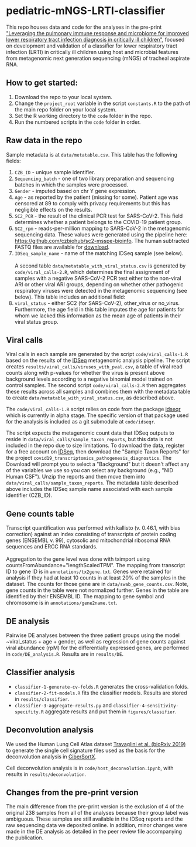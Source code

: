 # pediatric-mNGS-LRTI-classifier
This repo houses data and code for the analyses in the pre-print ["Leveraging the pulmonary immune response and microbiome for improved lower respiratory tract infection diagnosis in critically ill children"](https://doi.org/10.1101/2022.12.01.22282994), focused on development and validation of a classifier for lower respiratory tract infection (LRTI) in critically ill children using host and microbial features from metagenomic next generation sequencing (mNGS) of tracheal aspirate RNA.

## How to get started:
1. Download the repo to your local system.
2. Change the `project_root` variable in the script `constants.R` to the path of the main repo folder on your local system.
3. Set the R working directory to the `code` folder in the repo.
4. Run the numbered scripts in the `code` folder in order.

## Raw data in the repo

Sample metadata is at `data/metatable.csv`. This table has the following fields:
1. `CZB_ID` - unique sample identifier.
2. `Sequencing_batch` - one of two library preparation and sequencing batches in which the samples were processed.
3. `Gender` - imputed based on chr Y gene expression.
4. `Age` - as reported by the patient (missing for some). Patient age was censored at 89 to comply with privacy requirements but this has negligible effects on the results. 
5. `SC2_PCR` - the result of the clinical PCR test for SARS-CoV-2. This field determines whether a patient belongs to the COVID-19 patient group.
6. `SC2_rpm` - reads-per-million mapping to SARS-CoV-2 in the metagenomic sequencing data. These values were generated using the pipeline here: https://github.com/czbiohub/sc2-msspe-bioinfo. The human subtracted FASTQ files are available for [download](https://www.ncbi.nlm.nih.gov/bioproject/?term=PRJNA633853).
7. `IDSeq_sample_name` - name of the matching IDSeq sample (see below).<br><br>
A second table `data/metatable_with_viral_status.csv` is generated by `code/viral_calls-2.R`, which determines the final assignment of samples with a negative SARS-CoV-2 PCR test either to the non-viral ARI or other viral ARI groups, depending on whether other pathogenic respiratory viruses were detected in the metagenomic sequencing (see below). This table includes an additional field:
8. `viral_status` - either SC2 (for SARS-CoV-2), other_virus or no_virus.<br>
Furthermore, the age field in this table imputes the age for patients for whom we lacked this information as the mean age of patients in their viral status group. 

## Viral calls

Viral calls in each sample are generated by the script `code/viral_calls-1.R` based on the results of the [IDSeq](http://www.idseq.net) metagenomic analysis pipeline. The script creates `results/viral_calls/viruses_with_pval.csv`, a table
of viral read counts along with p-values for whether the virus is present above background
levels according to a negative binomial model trained on control samples. The second script
`code/viral_calls-2.R` then aggregates these results across all samples and combines them with
the metadata table to create `data/metatable_with_viral_status.csv`, as described above.

The `code/viral_calls-1.R` script relies on code from the package
[idseqr](https://github.com/czbiohub/idseqr) which is currently in
alpha stage. The specific version of that package used for the
analysis is included as a git submodule at `code/idseqr`.

The script expects the metagenomic count data that IDSeq outputs to reside in
`data/viral_calls/sample_taxon_reports`, but this data is not included in
the repo due to size limitations. To download the data, register for a
free account on [IDSeq](http://www.idseq.net), then download the "Sample Taxon
Reports" for the project
`covid19_transcriptomics_pathogenesis_diagnostics`. The Download will
prompt you to select a "Background" but it doesn't affect any of the
variables we use so you can select any background (e.g., "NID Human
CSF"). Unzip the reports and then move them into
`data/viral_calls/sample_taxon_reports`. The metadata table described above includes the IDSeq sample name associated with each sample identifier (CZB_ID).

## Gene counts table

Transcript quantification was performed with kallisto (v. 0.46.1, with bias correction) against an index consisting of transcripts of protein coding genes (ENSEMBL v. 99), cytosolic and mitochondrial ribosomal RNA sequences and ERCC RNA standards.<br><br>
Aggregation to the gene level was done with tximport using countsFromAbundance="lengthScaledTPM". The mapping from transcript ID to gene ID is in `annotations/tx2gene.txt`. Genes were retained for analysis if they had at least 10 counts in at least 20% of the samples in the dataset. The counts for those gene are in `data/swab_gene_counts.csv`. Note, gene counts in the table were not normalized further. Genes in the table are identified by their ENSEMBL ID. The mapping to gene symbol and chromosome is in `annotations/gene2name.txt`.

## DE analysis

Pairwise DE analyses between the three patient groups using the model ~viral_status + age + gender, as well as regression of gene counts against viral abundance (rpM) for the differentially expressed genes, are performed in `code/DE_analysis.R`. Results are in `results/DE`. 

## Classifier analysis

- `classifier-1-generate-cv-folds.R` generates the
  cross-validation folds.
- `classifier-2-fit-models.R` fits the classifier models.
  Results are stored in `results/classifier`.
- `classifier-3-aggregate-results.py` and
  `classifier-4-sensitivity-specifity.R` aggregate results and put
  them in `figures/classifier`.

## Deconvolution analysis
We used the Human Lung Cell Atlas dataset [Travaglini et al. (bioRxiv 2019)](https://www.biorxiv.org/content/10.1101/742320v1) to generate the single cell signature files used as the basis for the deconvolution analysis in [CiberSortX](https://www.nature.com/articles/s41587-019-0114-2).

Cell deconvolution analysis is in `code/host_deconvolution.ipynb`,
with results in `results/deconvolution`.

## Changes from the pre-print version
The main difference from the pre-print version is the exclusion of 4 of the original 238 samples from all of the analyses because their group label was ambiguous. These samples are still available in the IDSeq reports and the raw sequencing data we deposited online. In addition, minor changes were made in the DE analysis as detailed in the peer review file accompanying the publication. 
